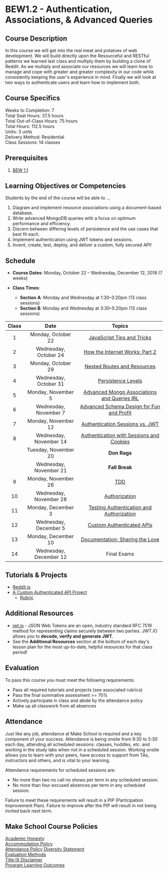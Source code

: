 # BEW1.2 - Authentication, Associations, & Advanced Queries

## Course Description

In this course we will get into the real meat and potatoes of web development. We will build directly upon the Resourceful and RESTful patterns we learned last class and multiply them by building a clone of Reddit. As we multiply and associate our resources we will learn how to manage and cope with greater and greater complexity in our code while consistently keeping the user's experience in mind. Finally we will look at two ways to authenticate users and learn how to implement both.

## Course Specifics

Weeks to Completion:  7 <br>
Total Seat Hours:  37.5 hours <br>
Total Out-of-Class Hours: 75 hours <br>
Total Hours: 112.5 hours <br>
Units:  3 units <br>
Delivery Method:  Residential <br>
Class Sessions:  14 classes

## Prerequisites

1. [BEW 1.1](http://make.sc/bew1-1)

## Learning Objectives or Competencies

Students by the end of the course will be able to ...

1. Diagram and implement resource associations using a document-based database.
1. Write advanced MongoDB queries with a focus on optimum performance and efficiency.
1. Discern between differing levels of persistence and the use cases that best fit each.
1. Implement authentication using JWT tokens and sessions.
1. Invent, create, test, deploy, and deliver a custom, fully secured API!

## Schedule

* **Course Dates**: Monday, October 22 – Wednesday, December 12, 2018 (7 weeks)

* **Class Times**:
  * **Section A**: Monday and Wednesday at 1:30–3:20pm (13 class sessions)
  * **Section B**: Monday and Wednesday at 3:30–5:20pm (13 class sessions)

| Class |          Date          |                 Topics                  |
|:-----:|:----------------------:|:---------------------------------------:|
|   1   |  Monday, October 22    | [JavaScript Tips and Tricks](01-JavaScript-Tricks/README.md) |
|   2   | Wednesday, October 24    | [How the Internet Works: Part 2](02-How-The-Internet-Works/README.md) |
|   3   |  Monday, October 29  | [Nested Routes and Resources](03-Nested-Routes-and-Resources/README.md) |
|   4   | Wednesday, October 31  | [Persistence Levels](04-Persistence-Levels/README.md) |
|   5   |  Monday, November 5 | [Advanced Mongo Associations and Queries IRL](05-Advanced-MongoDB-IRL/README.md) |
|   6   | Wednesday, November 7 | [Advanced Schema Design for Fun and Profit](06-Advanced-Schema-Design/README.md)|
|   7   |  Monday, November 12 | [Authentication Sessions vs. JWT](07-Authentication-Sessions-vs-JWT/README.md)|
|   8   | Wednesday, November 14 | [Authentication with Sessions and Cookies](https://github.com/Product-College-Courses/BEW-1.2-Authentication-and-Associations/tree/master/08-Authentication-with-Sessions-and-Cookies/README.md) |
|      |  Tuesday, November 20 | **Don Rags** |
|     | Wednesday, November 21 | **Fall Break** |
|  9   |  Monday, November 26    | [TDD](09-TDD/README.md) |
|  10   | Wednesday, November 28    | [Authorization](10-Authorization/README.md) |
|  11     |  Monday, December 3    | [Testing Authentication and Authorization](11-Testing-Authentication-and-Authorization/README.md) |
|  12   | Wednesday, December 5   | [Custom Authenticated APIs](12-Custom-Authenticated-APIs/README.md) |
|  13   | Monday, December 10   | [Documentation: Sharing the Love](13-Docsify/README.md) |
|  14   | Wednesday, December 12 | Final Exams |

## Tutorials & Projects

- [Reddit.js](https://www.makeschool.com/academy/track/reddit-clone-in-node-js)
- [A Custom Authenticated API Project](Projects/02-Custom-API-Project.md)
    - [Rubric](Projects/Rubrics/02-Custom-API-Project.md)

## Additional Resources

- [jwt.io](https://jwt.io) - JSON Web Tokens are an open, industry standard RFC 7519 method for representing claims securely between two parties. JWT.IO allows you to **decode, verify and generate JWT**.
- See the **Additional Resources** section at the bottom of each day's lesson plan for the most up-to-date, helpful resources for that class period!

## Evaluation

To pass this course you must meet the following requirements:

- Pass all required tutorials and projects (see associated rubrics)
- Pass the final summative assessment >= 70%
- Actively participate in class and abide by the attendance policy
- Make up all classwork from all absences

## Attendance

 Just like any job, attendance at Make School is required and a key component of your success. Attendance is being onsite from 9:30 to 5:30 each day, attending all scheduled sessions: classes, huddles, etc. and working in the study labs when not in a scheduled session. Working onsite allows you to learn with your peers, have access to support from TAs, instructors and others, and is vital to your learning.

Attendance requirements for scheduled sessions are:
- No more than two no call no shows per term in any scheduled session.
- No more than four excused absences per term in any scheduled session.

Failure to meet these requirements will result in a PIP (Participation Improvement Plan).  Failure to improve after the PIP will result in not being invited back next term.

## Make School Course Policies

[Academic Honesty](https://github.com/Product-College-Courses/Common-Syllabus-Sections/blob/master/Academic-Honesty-and-Plagiarism.md)<br>
[Accommodation Policy](https://github.com/Product-College-Courses/Common-Syllabus-Sections/blob/master/Accommodation-Policy.md)<br>
[Attendance Policy]()
[Diversity Statement](https://github.com/Product-College-Courses/Common-Syllabus-Sections/blob/master/Diversity-Statement.md)<br>
[Evaluation Methods](https://github.com/Product-College-Courses/Common-Syllabus-Sections/blob/master/Evaluation-Methods.md)
<br>
[Title IX Disclaimer](https://github.com/Product-College-Courses/Common-Syllabus-Sections/blob/master/Evaluations-Title-X-Disclaimer.md)<br>
[Program Learning Outcomes](https://github.com/Product-College-Courses/Common-Syllabus-Sections/blob/master/Program-Learning-Outcomes.md)
